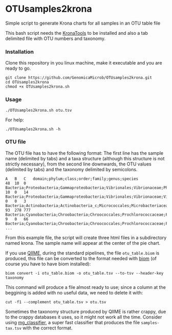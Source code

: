 # OTUsamples2krona
Simple script to generate Krona charts for all samples in an OTU table file

This bash script needs the [KronaTools](https://github.com/marbl/Krona/tree/master/KronaTools) to be installed and also a tab delimited file with OTU numbers and taxonomy.

### Installation ###
Clone this repository in you linux machine, make it executable and you are ready to go.

```
git clone https://github.com/GenomicaMicrob/OTUsamples2krona.git
cd OTUsamples2krona
chmod +x OTUsamples2krona.sh
```

### Usage ###

`./OTUsamples2krona.sh otu.tsv`

For help:

`./OTUsamples2krona.sh -h`

### OTU file ###

The OTU file has to have the following format:
The first line has the sample name (delimited by tabs) and a taxa structure (although this structure is not strictly necessary), from the second line downwards, the OTU values (delimited by tabs) and the taxonomy delimited by semicolons.
```
A	B	C	domain;phylum;class;order;family;genus;species
48	10	0	Bacteria;Proteobacteria;Gammaproteobacteria;Vibrionales;Vibrionaceae;Photobacterium;Unclassified_s
10	0	14	Bacteria;Proteobacteria;Gammaproteobacteria;Vibrionales;Vibrionaceae;Vibrio;Unclassified_s
0	0	3	Bacteria;Actinobacteria;Actinobacteria_c;Micrococcales;Microbacteriaceae;Limnoluna;Limnoluna_rubra
93	278	777	Bacteria;Cyanobacteria;Chroobacteria;Chroococcales;Prochlorococcaceae;Prochlorococcus;AM084273_s
9	0	66	Bacteria;Cyanobacteria;Chroobacteria;Chroococcales;Prochlorococcaceae;Prochlorococcus;BX548175_s
...
```
From this example file, the script will create three html files in a subdirectory named krona. The sample name will appear at the center of the pie chart.

If you use [QIIME](http://qiime.org), during the standard pipelines, the file `otu_table.biom` is produced, this file can be converted to the format needed with [biom](http://biom-format.org/index.html) (of course you have to have biom installed):

`biom convert -i otu_table.biom -o otu_table.tsv --to-tsv --header-key taxonomy`

This command will produce a file almost ready to use; since a column at the beggining is added with no useful data, we need to delete it with:

`cut -f1 --complement otu_table.tsv > otu.tsv`

Sometimes the taxonomy structure produced by QIIME is rather crappy, due to the crappy databases it uses, so it might not work all the time. Consider using [mg_classifier](https://github.com/GenomicaMicrob/mg_classifier), a super fast classifier that produces the file `samples-tax.tsv` with the correct format.

